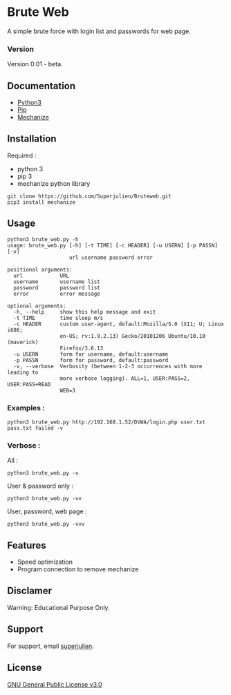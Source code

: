 
# Brute Web

A simple brute force with login list and passwords for web page.

### Version
Version 0.01 - beta.

## Documentation

- [Python3](https://www.python.org/doc/)
- [Pip](https://pip.pypa.io/en/stable/)
- [Mechanize](https://mechanize.readthedocs.io/en/latest/)

## Installation
Required : 
- python 3
- pip 3
- mechanize python library
```
git clone https://github.com/Superjulien/Bruteweb.git
pip3 install mechanize 
```
    
## Usage

```
python3 brute_web.py -h
usage: brute_web.py [-h] [-t TIME] [-c HEADER] [-u USERN] [-p PASSN] [-v]
                    url username password error

positional arguments:
  url            URL
  username       username list
  password       password list
  error          error message

optional arguments:
  -h, --help     show this help message and exit
  -t TIME        time sleep m/s
  -c HEADER      custom user-agent, default:Mozilla/5.0 (X11; U; Linux i686;
                 en-US; rv:1.9.2.13) Gecko/20101206 Ubuntu/10.10 (maverick)
                 Firefox/3.6.13
  -u USERN       form for username, default:username
  -p PASSN       form for password, default:password
  -v, --verbose  Verbosity (between 1-2-3 occurrences with more leading to
                 more verbose logging). ALL=1, USER:PASS=2, USER:PASS+READ
                 WEB=3

```
### Examples :
```
python3 brute_web.py http://192.168.1.52/DVWA/login.php user.txt pass.txt failed -v 
```

### Verbose :

All :
```
python3 brute_web.py -v
```
User & password only :
```
python3 brute_web.py -vv
```
User, password, web page  :
```
python3 brute_web.py -vvv
```

## Features

- Speed optimization
- Program connection to remove mechanize

## Disclamer

Warning: Educational Purpose Only. 

## Support

For support, email [superjulien](mailto:contact.superjulien@gmail.com).

## License

[GNU General Public License v3.0](https://choosealicense.com/licenses/gpl-3.0/)

  
